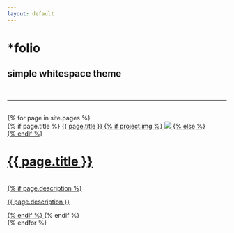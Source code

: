 ```yaml
---
layout: default
---
```


<div class="header-bar">
  <h1>*folio</h1>
  <h2>simple whitespace theme</h2>
  <br/>
  <hr>
  <br/>
</div>
{% for page in site.pages %}
<div class="project ">
    <div class="thumbnail">
      {% if page.title %}
        <a href="{{ page.url | prepend: site.baseurl }}">{{ page.title }}
        {% if project.img %}
        <img class="thumbnail" src="{{ page.img }}"/>
        {% else %}
        <div class="thumbnail blankbox"></div>
        {% endif %}    
        <span>
            <h1>{{ page.title }}</h1>
            <br/>
            {% if page.description %}
            <p>{{ page.description }}</p>
            {% endif %}
        </span>
        </a>
        {% endif %}
    </div>
</div>
{% endfor %}

<!--
<ul class="post-list">
    {% for post in paginator.posts %}
      <li>
        <h2><a class="post-title" href="{{ post.url | prepend: site.baseurl }}">{{ post.title }}</a></h2>
        <p class="post-meta">{{ post.date | date: '%B %-d, %Y — %H:%M' }}</p>
        <p>{{ post.description }}</p>
        <br/>
        <hr/>
      </li>
    {% endfor %}
</ul>
-->
